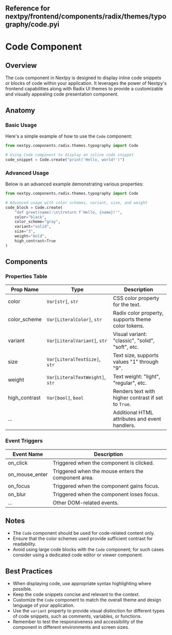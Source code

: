 ##  Reference for nextpy/frontend/components/radix/themes/typography/code.pyi

# Code Component

## Overview

The `Code` component in Nextpy is designed to display inline code snippets or blocks of code within your application. It leverages the power of Nextpy's frontend capabilities along with Radix UI themes to provide a customizable and visually appealing code presentation component.

## Anatomy

### Basic Usage

Here's a simple example of how to use the `Code` component:

```python
from nextpy.components.radix.themes.typography import Code

# Using Code component to display an inline code snippet
code_snippet = Code.create("print('Hello, world!')")
```

### Advanced Usage

Below is an advanced example demonstrating various properties:

```python
from nextpy.components.radix.themes.typography import Code

# Advanced usage with color schemes, variant, size, and weight
code_block = Code.create(
    "def greet(name):\n\treturn f'Hello, {name}!'",
    color="black",
    color_scheme="gray",
    variant="solid",
    size="3",
    weight="bold",
    high_contrast=True
)
```

## Components

### Properties Table

| Prop Name         | Type                        | Description                                         |
|-------------------|-----------------------------|-----------------------------------------------------|
| color             | `Var[str]`, `str`           | CSS color property for the text.                    |
| color_scheme      | `Var[LiteralColor]`, `str`  | Radix color property, supports theme color tokens.  |
| variant           | `Var[LiteralVariant]`, `str`| Visual variant: "classic", "solid", "soft", etc.    |
| size              | `Var[LiteralTextSize]`, `str`| Text size, supports values "1" through "9".        |
| weight            | `Var[LiteralTextWeight]`, `str`| Text weight: "light", "regular", etc.            |
| high_contrast     | `Var[bool]`, `bool`         | Renders text with higher contrast if set to `True`. |
| ...               |                             | Additional HTML attributes and event handlers.      |

### Event Triggers

| Event Name      | Description                                 |
|-----------------|---------------------------------------------|
| on_click        | Triggered when the component is clicked.    |
| on_mouse_enter  | Triggered when the mouse enters the component area. |
| on_focus        | Triggered when the component gains focus.   |
| on_blur         | Triggered when the component loses focus.   |
| ...             | Other DOM-related events.                   |

## Notes

- The `Code` component should be used for code-related content only.
- Ensure that the color schemes used provide sufficient contrast for readability.
- Avoid using large code blocks with the `Code` component; for such cases consider using a dedicated code editor or viewer component.

## Best Practices

- When displaying code, use appropriate syntax highlighting where possible.
- Keep the code snippets concise and relevant to the context.
- Customize the `Code` component to match the overall theme and design language of your application.
- Use the `variant` property to provide visual distinction for different types of code snippets, such as comments, variables, or functions.
- Remember to test the responsiveness and accessibility of the component in different environments and screen sizes.